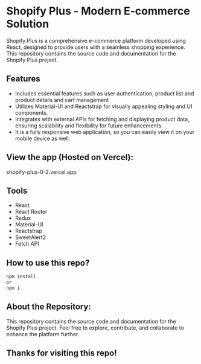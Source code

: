 # Shopify Plus - Modern E-commerce Solution

Shopify Plus is a comprehensive e-commerce platform developed using React, designed to provide users with a seamless shopping experience. This repository contains the source code and documentation for the Shopify Plus project.

## Features

- Includes essential features such as user authentication, product list and product details and cart management
- Utilizes Material-UI and Reactstrap for visually appealing styling and UI components.
- Integrates with external APIs for fetching and displaying product data, ensuring scalability and flexibility for future enhancements.
- It is a fully responsive web application, so you can easily view it on your mobile device as well.

## View the app (Hosted on Vercel):

shopify-plus-0-2.vercel.app

## Tools

- React
- React Router
- Redux
- Material-UI
- Reactstrap
- SweetAlert2
- Fetch API

## How to use this repo?

```bash
npm install
or
npm i
```

## About the Repository:

This repository contains the source code and documentation for the Shopify Plus project. Feel free to explore, contribute, and collaborate to enhance the platform further.

## Thanks for visiting this repo!
